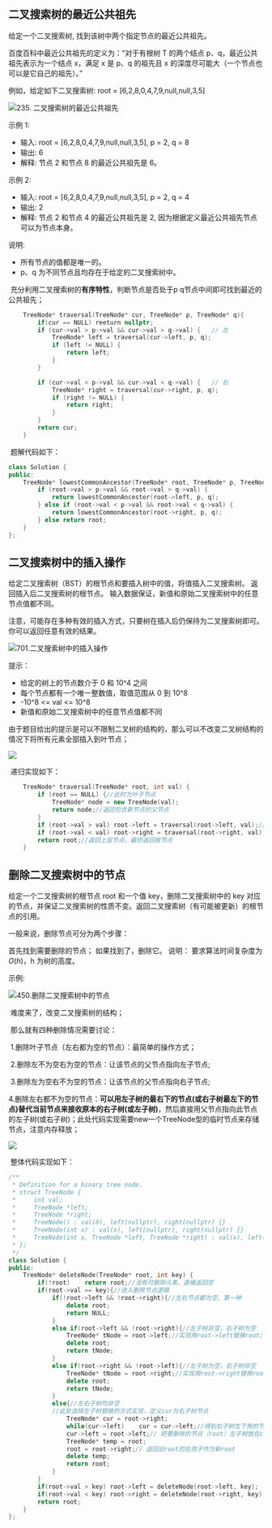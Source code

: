 ## 二叉搜索树的最近公共祖先

给定一个二叉搜索树, 找到该树中两个指定节点的最近公共祖先。

百度百科中最近公共祖先的定义为：“对于有根树 T 的两个结点 p、q，最近公共祖先表示为一个结点 x，满足 x 是 p、q 的祖先且 x 的深度尽可能大（一个节点也可以是它自己的祖先）。”

例如，给定如下二叉搜索树: root = [6,2,8,0,4,7,9,null,null,3,5]

![235. 二叉搜索树的最近公共祖先](https://gitee.com/salinoia/image/raw/master/20201018172243602.png)

示例 1:

- 输入: root = [6,2,8,0,4,7,9,null,null,3,5], p = 2, q = 8
- 输出: 6
- 解释: 节点 2 和节点 8 的最近公共祖先是 6。

示例 2:

- 输入: root = [6,2,8,0,4,7,9,null,null,3,5], p = 2, q = 4
- 输出: 2
- 解释: 节点 2 和节点 4 的最近公共祖先是 2, 因为根据定义最近公共祖先节点可以为节点本身。

说明:

- 所有节点的值都是唯一的。
- p、q 为不同节点且均存在于给定的二叉搜索树中。

​	充分利用二叉搜索树的**有序特性**，判断节点是否处于p q节点中间即可找到最近的公共祖先；

```cpp
	TreeNode* traversal(TreeNode* cur, TreeNode* p, TreeNode* q){
        if(cur == NULL)	reeturn nullptr;
        if (cur->val > p->val && cur->val > q->val) {   // 左
            TreeNode* left = traversal(cur->left, p, q);
            if (left != NULL) {
                return left;
            }
        }

       	if (cur->val < p->val && cur->val < q->val) {   // 右
            TreeNode* right = traversal(cur->right, p, q);
            if (right != NULL) {
                return right;
            }
        }
        return cur;
    }
```

​	题解代码如下：

```cpp
class Solution {
public:
    TreeNode* lowestCommonAncestor(TreeNode* root, TreeNode* p, TreeNode* q) {
        if (root->val > p->val && root->val > q->val) {
            return lowestCommonAncestor(root->left, p, q);
        } else if (root->val < p->val && root->val < q->val) {
            return lowestCommonAncestor(root->right, p, q);
        } else return root;
    }
};
```

## 二叉搜索树中的插入操作

给定二叉搜索树（BST）的根节点和要插入树中的值，将值插入二叉搜索树。 返回插入后二叉搜索树的根节点。 输入数据保证，新值和原始二叉搜索树中的任意节点值都不同。

注意，可能存在多种有效的插入方式，只要树在插入后仍保持为二叉搜索树即可。 你可以返回任意有效的结果。

![701.二叉搜索树中的插入操作](https://gitee.com/salinoia/image/raw/master/20201019173259554.png)

提示：

- 给定的树上的节点数介于 0 和 10^4 之间
- 每个节点都有一个唯一整数值，取值范围从 0 到 10^8
- -10^8 <= val <= 10^8
- 新值和原始二叉搜索树中的任意节点值都不同

​	由于题目给出的提示是可以不限制二叉树的结构的，那么可以不改变二叉树结构的情况下将所有元素全部插入到叶节点；

![](https://gitee.com/salinoia/image/raw/master/701.二叉搜索树中的插入操作.gif)

​	递归实现如下：

```cpp
    TreeNode* traversal(TreeNode* root, int val) {
        if (root == NULL) {//此时为叶子节点
            TreeNode* node = new TreeNode(val);
            return node;//返回包含新节点的父节点
        }
        if (root->val > val) root->left = traversal(root->left, val);//利用二叉搜索树性质寻找传入节点位置
        if (root->val < val) root->right = traversal(root->right, val);
        return root;//返回上层节点，最终返回根节点
    }
```

## 删除二叉搜索树中的节点

给定一个二叉搜索树的根节点 root 和一个值 key，删除二叉搜索树中的 key 对应的节点，并保证二叉搜索树的性质不变。返回二叉搜索树（有可能被更新）的根节点的引用。

一般来说，删除节点可分为两个步骤：

首先找到需要删除的节点； 如果找到了，删除它。 说明： 要求算法时间复杂度为 $O(h)$，h 为树的高度。

示例:

![450.删除二叉搜索树中的节点](https://gitee.com/salinoia/image/raw/master/20201020171048265.png)

​	难度来了，改变二叉搜索树的结构；

​	那么就有四种删除情况需要讨论：

​	1.删除叶子节点（左右都为空的节点）：最简单的操作方式；

​	2.删除左不为空右为空的节点：让该节点的父节点指向左子节点;

​	3.删除左为空右不为空的节点：让该节点的父节点指向右子节点;

​	4.删除左右都不为空的节点：**可以用左子树的最右下的节点(或右子树最左下的节点)替代当前节点来接收原本的右子树(或左子树)**，然后直接用父节点指向此节点的左子树(或右子树)；此处代码实现需要new一个TreeNode型的临时节点来存储节点，注意内存释放；

![](https://gitee.com/salinoia/image/raw/master/450.删除二叉搜索树中的节点.gif)

​	整体代码实现如下：

```cpp
/**
 * Definition for a binary tree node.
 * struct TreeNode {
 *     int val;
 *     TreeNode *left;
 *     TreeNode *right;
 *     TreeNode() : val(0), left(nullptr), right(nullptr) {}
 *     TreeNode(int x) : val(x), left(nullptr), right(nullptr) {}
 *     TreeNode(int x, TreeNode *left, TreeNode *right) : val(x), left(left), right(right) {}
 * };
 */
class Solution {
public:
    TreeNode* deleteNode(TreeNode* root, int key) {
        if(!root)    return root;//没有可删除元素，直接返回空
        if(root->val == key){//进入删除节点逻辑
            if(!root->left && !root->right){//左右节点都为空，第一种
                delete root;
                return NULL;
            }
            else if(root->left && !root->right){//左子树非空，右子树为空
                TreeNode* tNode = root->left;//实现用root->left替换root;
                delete root;
                return tNode;
            }
            else if(root->right && !root->left){//左子树为空，右子树非空
                TreeNode* tNode = root->right;//实现用root->right替换root;
                delete root;
                return tNode;
            }
            else{//左右子树均非空
            //此处选择左子树替换的方式实现，定义cur为右子树节点
                TreeNode* cur = root->right;
                while(cur->left)    cur = cur->left;//得到右子树左下角的节点
                cur->left = root->left;// 把要删除的节点（root）左子树放在cur的左孩子的位置
                TreeNode* temp = root;
                root = root->right;// 返回旧root的右孩子作为新root
                delete temp;
                return root;
            }
        }
        if(root->val > key) root->left = deleteNode(root->left, key);
        if(root->val < key) root->right = deleteNode(root->right, key);
        return root;
    }
};
```